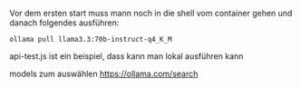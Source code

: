 Vor dem ersten start muss mann noch in die shell vom container gehen und danach folgendes ausführen:

`ollama pull llama3.3:70b-instruct-q4_K_M`

api-test.js ist ein beispiel, dass kann man lokal ausführen kann

models zum auswählen
https://ollama.com/search